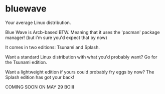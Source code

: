 # bluewave
Your average Linux distribution.

Blue Wave is Arcb-based BTW. Meaning that it uses the 'pacman' package manager! (but i'm sure you'd expect that by now) 

It comes in two editions: Tsunami and Splash.

Want a standard Linux distribution with what you'd probably want? Go for the Tsunami edition.

Want a lightweight edition if yours could probably fry eggs by now? The Splash edition has got your back!

COMING SOON ON MAY 29 BOIII
